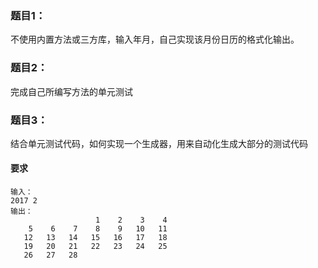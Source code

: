 ### 题目1：
不使用内置方法或三方库，输入年月，自己实现该月份日历的格式化输出。

### 题目2：
完成自己所编写方法的单元测试

### 题目3：
结合单元测试代码，如何实现一个生成器，用来自动化生成大部分的测试代码

#### 要求

```
输入：
2017 2
输出：
                   1    2    3    4
    5    6    7    8    9   10   11
   12   13   14   15   16   17   18
   19   20   21   22   23   24   25
   26   27   28
```
